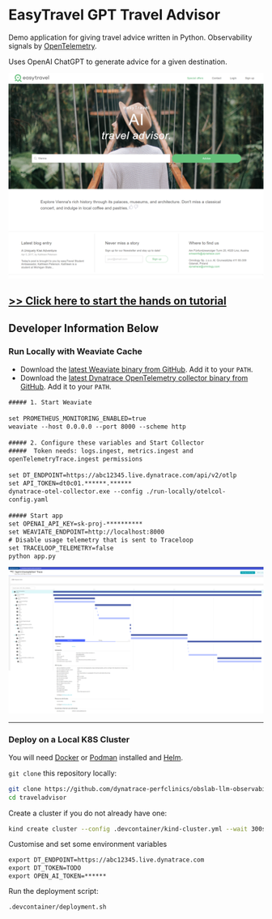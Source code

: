 # EasyTravel GPT Travel Advisor

Demo application for giving travel advice written in Python. Observability signals by [OpenTelemetry](https://opentelemetry.io).

Uses OpenAI ChatGPT to generate advice for a given destination.

![title](screenshot.png)

## [>> Click here to start the hands on tutorial](https://dynatrace-perfclinics.github.io/obslab-llm-observability)


## Developer Information Below

### Run Locally with Weaviate Cache

- Download the [latest Weaviate binary from GitHub](https://github.com/weaviate/weaviate/releases/latest). Add it to your `PATH`.
- Download the [latest Dynatrace OpenTelemetry collector binary from GitHub](https://github.com/Dynatrace/dynatrace-otel-collector/releases). Add it to your `PATH`.

```
##### 1. Start Weaviate

set PROMETHEUS_MONITORING_ENABLED=true
weaviate --host 0.0.0.0 --port 8000 --scheme http

##### 2. Configure these variables and Start Collector
#####  Token needs: logs.ingest, metrics.ingest and openTelemetryTrace.ingest permissions

set DT_ENDPOINT=https://abc12345.live.dynatrace.com/api/v2/otlp
set API_TOKEN=dt0c01.******.******
dynatrace-otel-collector.exe --config ./run-locally/otelcol-config.yaml

##### Start app
set OPENAI_API_KEY=sk-proj-**********
set WEAVIATE_ENDPOINT=http://localhost:8000
# Disable usage telemetry that is sent to Traceloop
set TRACELOOP_TELEMETRY=false
python app.py
```

![opentelemetry trace](.devcontainer/images/get-completion-trace.png)

--------------------------

### Deploy on a Local K8S Cluster

You will need [Docker](https://docs.docker.com/engine/install/) or [Podman](https://podman.io/docs/installation) installed and [Helm](https://helm.sh/docs/intro/install/).

`git clone` this repository locally:

```bash
git clone https://github.com/dynatrace-perfclinics/obslab-llm-observability
cd traveladvisor
```

Create a cluster if you do not already have one:
```bash
kind create cluster --config .devcontainer/kind-cluster.yml --wait 300s
```

Customise and set some environment variables
```
export DT_ENDPOINT=https://abc12345.live.dynatrace.com
export DT_TOKEN=TODO
export OPEN_AI_TOKEN=******
```

Run the deployment script:
```bash
.devcontainer/deployment.sh
```

